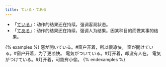 ```yaml
---
title: ている・てある
---
```


- 「[ている](/grammar-list/teiru#动作的结果仍在持续)」：动作的结果还在持续，强调客观状态。
- 「[てある](/grammar-list/tearu#动作的结果仍然存在)」：动作的结果还在持续，强调人为结果。因某种目的而做某事的结果。

{% examples %}
窓が開いている。#窗户开着，所以很凉快。
窗が開けている。#窗户开着，为了更凉快。
電気がついている。#灯开着，却没有人在。
電気がつけている。#灯开着，可能有小偷。
{% endexamples %}
